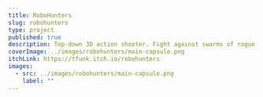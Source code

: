 ```yaml
---
title: RoboHunters
slug: robohunters
type: project
published: true
description: Top-down 3D action shooter. Fight against swarms of rogue AI machines and survive as long as you can!
coverImage: ../images/robohunters/main-capsule.png
itchLink: https://tfunk.itch.io/robohunters
images:
  - src: ../images/robohunters/main-capsule.png
    label: ""
---
```

